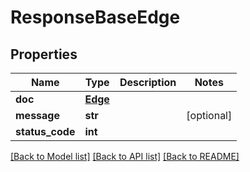 # ResponseBaseEdge

## Properties
Name | Type | Description | Notes
------------ | ------------- | ------------- | -------------
**doc** | [**Edge**](Edge.md) |  | 
**message** | **str** |  | [optional] 
**status_code** | **int** |  | 

[[Back to Model list]](../README.md#documentation-for-models) [[Back to API list]](../README.md#documentation-for-api-endpoints) [[Back to README]](../README.md)

